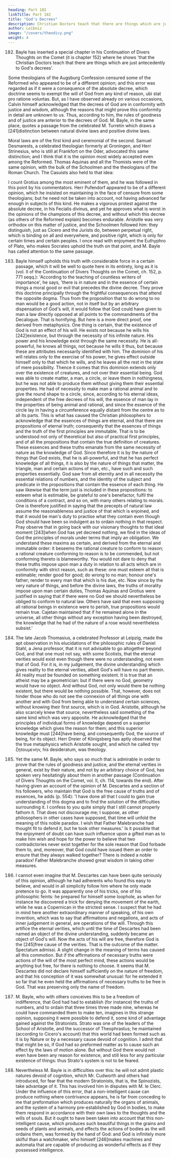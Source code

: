 ```yaml
---
heading: Part 182
linkTitle: Part 182
title: "God's Decrees"
description: Christian Doctors teach that there are things which are just antecedently to God's decrees
author: Leibniz
image: "/covers/theodicy.png"
weight: 4
---
```



182. Bayle has inserted a special chapter in his Continuation of Divers Thoughts on the Comet (it is chapter 152) where he shows 'that the Christian Doctors teach that there are things which are just antecedently to God's decrees'. 

Some theologians of the Augsburg Confession censured some of the Reformed who appeared to be of a different opinion; and this error was regarded as if it were a consequence of the absolute decree, which doctrine seems to exempt the will of God from any kind of reason, ubi stat pro ratione voluntas. But, as I have observed already on various occasions, Calvin himself acknowledged that the decrees of God are in conformity with justice and wisdom, although the reasons that might prove this conformity in detail are unknown to us. Thus, according to him, the rules of goodness and of justice are anterior to the decrees of God. M. Bayle, in the same place, quotes a passage from the celebrated M. Turretin which draws a [241]distinction between natural divine laws and positive divine laws. 

Moral laws are of the first kind and ceremonial of the second. Samuel Desmarests, a celebrated theologian formerly at Groningen, and Herr Strinesius, who is still at Frankfort on the Oder, advocated this same distinction; and I think that it is the opinion most widely accepted even among the Reformed. Thomas Aquinas and all the Thomists were of the same opinion, with the bulk of the Schoolmen and the theologians of the Roman Church. The Casuists also held to that idea: 

I count Grotius among the most eminent of them, and he was followed in this point by his commentators. Herr Pufendorf appeared to be of a different opinion, which he insisted on maintaining in the face of censure from some theologians; but he need not be taken into account, not having advanced far enough in subjects of this kind. He makes a vigorous protest against the absolute decree, in his Fecialis divinus, and yet he approves what is worst in the opinions of the champions of this decree, and without which this decree (as others of the Reformed explain) becomes endurable. Aristotle was very orthodox on this matter of justice, and the Schoolmen followed him: they distinguish, just as Cicero and the Jurists do, between perpetual right, which is binding on all and everywhere, and positive right, which is only for certain times and certain peoples. I once read with enjoyment the Euthyphro of Plato, who makes Socrates uphold the truth on that point, and M. Bayle has called attention to the same passage.

183. Bayle himself upholds this truth with considerable force in a certain passage, which it will be well to quote here in its entirety, long as it is (vol. II of the Continuation of Divers Thoughts on the Comet, ch. 152, p. 771 seqq.): 'According to the teaching of countless writers of importance', he says, 'there is in nature and in the essence of certain things a moral good or evil that precedes the divine decree. They prove this doctrine principally through the frightful consequences that attend the opposite dogma. Thus from the proposition that to do wrong to no man would be a good action, not in itself but by an arbitrary dispensation of God's will, it would follow that God could have given to man a law directly opposed at all points to the commandments of the Decalogue. That is horrifying. But here is a more direct proof, one derived from metaphysics. One thing is certain, that the existence of God is not an effect of his will. He exists not because he wills his [242]existence, but through the necessity of his infinite nature. His power and his knowledge exist through the same necessity. He is all-powerful, he knows all things, not because he wills it thus, but because these are attributes necessarily identified with him. The dominion of his will relates only to the exercise of his power, he gives effect outside himself only to that which he wills, and he leaves all the rest in the state of mere possibility. Thence it comes that this dominion extends only over the existence of creatures, and not over their essential being. God was able to create matter, a man, a circle, or leave them in nothingness, but he was not able to produce them without giving them their essential properties. He had of necessity to make man a rational animal and to give the round shape to a circle, since, according to his eternal ideas, independent of the free decrees of his will, the essence of man lay in the properties of being animal and rational, and since the essence of the circle lay in having a circumference equally distant from the centre as to all its parts. This is what has caused the Christian philosophers to acknowledge that the essences of things are eternal, and that there are propositions of eternal truth; consequently that the essences of things and the truth of the first principles are immutable. That is to be understood not only of theoretical but also of practical first principles, and of all the propositions that contain the true definition of creatures. These essences and these truths emanate from the same necessity of nature as the knowledge of God. Since therefore it is by the nature of things that God exists, that he is all-powerful, and that he has perfect knowledge of all things, it is also by the nature of things that matter, the triangle, man and certain actions of man, etc., have such and such properties essentially. God saw from all eternity and in all necessity the essential relations of numbers, and the identity of the subject and predicate in the propositions that contain the essence of each thing. He saw likewise that the term just is included in these propositions: to esteem what is estimable, be grateful to one's benefactor, fulfil the conditions of a contract, and so on, with many others relating to morals. One is therefore justified in saying that the precepts of natural law assume the reasonableness and justice of that which is enjoined, and that it would be man's duty to practise what they contain even though God should have been so indulgent as to ordain nothing in that respect. Pray observe that in going back with our visionary thoughts to that ideal moment [243]when God has yet decreed nothing, we find in the ideas of God the principles of morals under terms that imply an obligation. We understand these maxims as certain, and derived from the eternal and immutable order: it beseems the rational creature to conform to reason; a rational creature conforming to reason is to be commended, but not conforming thereto is blameworthy. You would not dare to deny that these truths impose upon man a duty in relation to all acts which are in conformity with strict reason, such as these: one must esteem all that is estimable; render good for good; do wrong to no man; honour one's father; render to every man that which is his due, etc. Now since by the very nature of things, and before the divine laws, the truths of morality impose upon man certain duties, Thomas Aquinas and Grotius were justified in saying that if there were no God we should nevertheless be obliged to conform to natural law. Others have said that even supposing all rational beings in existence were to perish, true propositions would remain true. Cajetan maintained that if he remained alone in the universe, all other things without any exception having been destroyed, the knowledge that he had of the nature of a rose would nevertheless subsist.'

184. The late Jacob Thomasius, a celebrated Professor at Leipzig, made the apt observation in his elucidations of the philosophic rules of Daniel Stahl, a Jena professor, that it is not advisable to go altogether beyond God, and that one must not say, with some Scotists, that the eternal verities would exist even though there were no understanding, not even that of God. For it is, in my judgement, the divine understanding which gives reality to the eternal verities, albeit God's will have no part therein. All reality must be founded on something existent. It is true that an atheist may be a geometrician: but if there were no God, geometry would have no object. And without God, not only would there be nothing existent, but there would be nothing possible. That, however, does not hinder those who do not see the connexion of all things one with another and with God from being able to understand certain sciences, without knowing their first source, which is in God. Aristotle, although he also scarcely knew that source, nevertheless said something of the same kind which was very apposite. He acknowledged that the principles of individual forms of knowledge depend on a superior knowledge which gives the reason for them; and this superior knowledge must [244]have being, and consequently God, the source of being, for its object. Herr Dreier of Königsberg has aptly observed that the true metaphysics which Aristotle sought, and which he called την ζητουμενην, his desideratum, was theology.

185. Yet the same M. Bayle, who says so much that is admirable in order to prove that the rules of goodness and justice, and the eternal verities in general, exist by their nature, and not by an arbitrary choice of God, has spoken very hesitatingly about them in another passage (Continuation of Divers Thoughts on the Comet, vol. II, ch. 114, towards the end). After having given an account of the opinion of M. Descartes and a section of his followers, who maintain that God is the free cause of truths and of essences, he adds (p. 554): 'I have done all that I could to gain true understanding of this dogma and to find the solution of the difficulties surrounding it. I confess to you quite simply that I still cannot properly fathom it. That does not discourage me; I suppose, as other philosophers in other cases have supposed, that time will unfold the meaning of this noble paradox. I wish that Father Malebranche had thought fit to defend it, but he took other measures.' Is it possible that the enjoyment of doubt can have such influence upon a gifted man as to make him wish and hope for the power to believe that two contradictories never exist together for the sole reason that God forbade them to, and, moreover, that God could have issued them an order to ensure that they always walked together? There is indeed a noble paradox! Father Malebranche showed great wisdom in taking other measures.

186. I cannot even imagine that M. Descartes can have been quite seriously of this opinion, although he had adherents who found this easy to believe, and would in all simplicity follow him where he only made pretence to go. It was apparently one of his tricks, one of his philosophic feints: he prepared for himself some loophole, as when for instance he discovered a trick for denying the movement of the earth, while he was a Copernican in the strictest sense. I suspect that he had in mind here another extraordinary manner of speaking, of his own invention, which was to say that affirmations and negations, and acts of inner judgement in general, are operations of the will. Through this artifice the eternal verities, which until the time of Descartes had been named an object of the divine understanding, suddenly became an object of God's will. Now the acts of his will are free, therefore God is the [245]free cause of the verities. That is the outcome of the matter. Spectatum admissi. A slight change in the meaning of terms has caused all this commotion. But if the affirmations of necessary truths were actions of the will of the most perfect mind, these actions would be anything but free, for there is nothing to choose. It seems that M. Descartes did not declare himself sufficiently on the nature of freedom, and that his conception of it was somewhat unusual: for he extended it so far that he even held the affirmations of necessary truths to be free in God. That was preserving only the name of freedom.

187. M. Bayle, who with others conceives this to be a freedom of indifference, that God had had to establish (for instance) the truths of numbers, and to ordain that three times three made nine, whereas he could have commanded them to make ten, imagines in this strange opinion, supposing it were possible to defend it, some kind of advantage gained against the Stratonists. Strato was one of the leaders of the School of Aristotle, and the successor of Theophrastus; he maintained (according to Cicero's account) that this world had been formed such as it is by Nature or by a necessary cause devoid of cognition. I admit that that might be so, if God had so preformed matter as to cause such an effect by the laws of motion alone. But without God there would not even have been any reason for existence, and still less for any particular existence of things: thus Strato's system is not to be feared.

188. Nevertheless M. Bayle is in difficulties over this: he will not admit plastic natures devoid of cognition, which Mr. Cudworth and others had introduced, for fear that the modern Stratonists, that is, the Spinozists, take advantage of it. This has involved him in disputes with M. le Clerc. Under the influence of this error, that a non-intelligent cause can produce nothing where contrivance appears, he is far from conceding to me that preformation which produces naturally the organs of animals, and the system of a harmony pre-established by God in bodies, to make them respond in accordance with their own laws to the thoughts and the wills of souls. But it ought to have been taken into account that this non-intelligent cause, which produces such beautiful things in the grains and seeds of plants and animals, and effects the actions of bodies as the will ordains them, was formed by the hand of God: and God is infinitely more skilful than a watchmaker, who himself [246]makes machines and automata that are capable of producing as wonderful effects as if they possessed intelligence.
